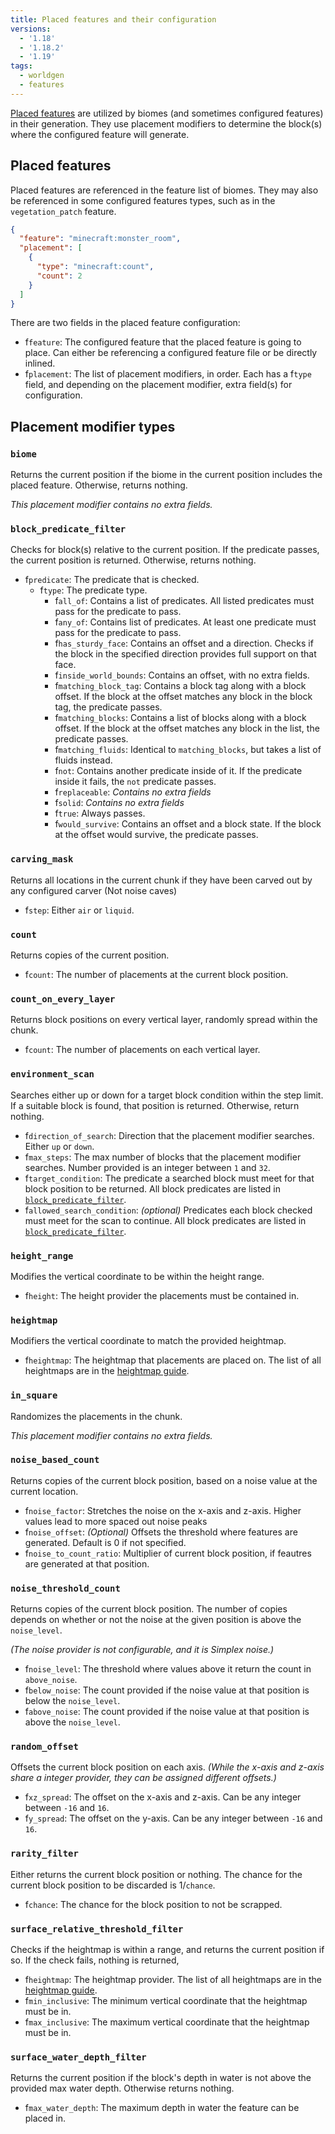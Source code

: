 ```yaml
---
title: Placed features and their configuration
versions:
  - '1.18'
  - '1.18.2'
  - '1.19'
tags:
  - worldgen
  - features
---
```


[Placed features](/worldgen/placed-feature) are utilized by biomes (and sometimes configured features) in their generation. They use placement modifiers to determine the block(s) where the configured feature will generate.

## Placed features
Placed features are referenced in the feature list of biomes. They may also be referenced in some configured features types, such as in the `vegetation_patch` feature.

```json
{
  "feature": "minecraft:monster_room",
  "placement": [
    {
      "type": "minecraft:count",
      "count": 2
    }
  ]
}
```
There are two fields in the placed feature configuration:
* f`feature`: The configured feature that the placed feature is going to place. Can either be referencing a configured feature file or be directly inlined.
* f`placement`: The list of placement modifiers, in order. Each has a f`type` field, and depending on the placement modifier, extra field(s) for configuration.

## Placement modifier types

### `biome`
Returns the current position if the biome in the current position includes the placed feature. Otherwise, returns nothing.

*This placement modifier contains no extra fields.*

### `block_predicate_filter`
Checks for block(s) relative to the current position. If the predicate passes, the current position is returned. Otherwise, returns nothing.

* f`predicate`: The predicate that is checked.
  * f`type`: The predicate type.
    * f`all_of`: Contains a list of predicates. All listed predicates must pass for the predicate to pass.
    * f`any_of`: Contains list of predicates. At least one predicate must pass for the predicate to pass.
    * f`has_sturdy_face`: Contains an offset and a direction. Checks if the block in the specified direction provides full support on that face.
    * f`inside_world_bounds`: Contains an offset, with no extra fields.
    * f`matching_block_tag`: Contains a block tag along with a block offset. If the block at the offset matches any block in the block tag, the predicate passes.
    * f`matching_blocks`: Contains a list of blocks along with a block offset. If the block at the offset matches any block in the list, the predicate passes.
    * f`matching_fluids`: Identical to `matching_blocks`, but takes a list of fluids instead.
    * f`not`: Contains another predicate inside of it. If the predicate inside it fails, the `not` predicate passes.
    * f`replaceable`: *Contains no extra fields*
    * f`solid`: *Contains no extra fields*
    * f`true`: Always passes.
    * f`would_survive`: Contains an offset and a block state. If the block at the offset would survive, the predicate passes.

### `carving_mask`
Returns all locations in the current chunk if they have been carved out by any configured carver (Not noise caves)

* f`step`: Either `air` or `liquid`.

### `count`
Returns copies of the current position.

* f`count`: The number of placements at the current block position.

### `count_on_every_layer`
Returns block positions on every vertical layer, randomly spread within the chunk. 

* f`count`: The number of placements on each vertical layer.

### `environment_scan`
Searches either up or down for a target block condition within the step limit. If a suitable block is found, that position is returned. Otherwise, return nothing.

* f`direction_of_search`: Direction that the placement modifier searches. Either `up` or `down`.
* f`max_steps`: The max number of blocks that the placement modifier searches. Number provided is an integer between `1` and `32`.
* f`target_condition`: The predicate a searched block must meet for that block position to be returned. All block predicates are listed in [`block_predicate_filter`](#blockpredicatefilter).
* f`allowed_search_condition`: *(optional)* Predicates each block checked must meet for the scan to continue. All block predicates are listed in [`block_predicate_filter`](#blockpredicatefilter).

### `height_range`
Modifies the vertical coordinate to be within the height range.

* f`height`: The height provider the placements must be contained in.

### `heightmap`
Modifiers the vertical coordinate to match the provided heightmap.

* f`heightmap`: The heightmap that placements are placed on. The list of all heightmaps are in the [heightmap guide](/guides/heightmap-types).

### `in_square`
Randomizes the placements in the chunk.

*This placement modifier contains no extra fields.*

### `noise_based_count`
Returns copies of the current block position, based on a noise value at the current location. 

* f`noise_factor`: Stretches the noise on the x-axis and z-axis. Higher values lead to more spaced out noise peaks
* f`noise_offset`: *(Optional)* Offsets the threshold where features are generated. Default is 0 if not specified.
* f`noise_to_count_ratio`: Multiplier of current block position, if feautres are generated at that position.

### `noise_threshold_count`
Returns copies of the current block position. The number of copies depends on whether or not the noise at the given position is above the `noise_level`. 

*(The noise provider is not configurable, and it is Simplex noise.)*

* f`noise_level`: The threshold where values above it return the count in `above_noise`.
* f`below_noise`: The count provided if the noise value at that position is below the `noise_level`.
* f`above_noise`: The count provided if the noise value at that position is above the `noise_level`.

### `random_offset`
Offsets the current block position on each axis. 
*(While the x-axis and z-axis share a integer provider, they can be assigned different offsets.)*
* f`xz_spread`: The offset on the x-axis and z-axis. Can be any integer between `-16` and `16`.
* f`y_spread`: The offset on the y-axis. Can be any integer between `-16` and `16`.

### `rarity_filter`
Either returns the current block position or nothing. The chance for the current block position to be discarded is 1/`chance`.

* f`chance`: The chance for the block position to not be scrapped.

### `surface_relative_threshold_filter`
Checks if the heightmap is within a range, and returns the current position if so. If the check fails, nothing is returned,

* f`heightmap`: The heightmap provider. The list of all heightmaps are in the [heightmap guide](/guides/heightmap-types).
* f`min_inclusive`: The minimum vertical coordinate that the heightmap must be in.
* f`max_inclusive`: The maximum vertical coordinate that the heightmap must be in.

### `surface_water_depth_filter`
Returns the current position if the block's depth in water is not above the provided max water depth. Otherwise returns nothing.

* f`max_water_depth`: The maximum depth in water the feature can be placed in.
